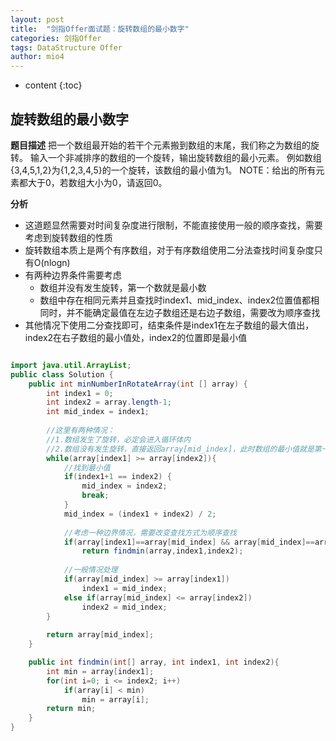 ```yaml
---
layout: post
title:  "剑指Offer面试题：旋转数组的最小数字"
categories: 剑指Offer  
tags: DataStructure Offer 
author: mio4
---
```


* content
{:toc}








## 旋转数组的最小数字

**题目描述**
把一个数组最开始的若干个元素搬到数组的末尾，我们称之为数组的旋转。 输入一个非减排序的数组的一个旋转，输出旋转数组的最小元素。 例如数组{3,4,5,1,2}为{1,2,3,4,5}的一个旋转，该数组的最小值为1。 NOTE：给出的所有元素都大于0，若数组大小为0，请返回0。

**分析**

 - 这道题显然需要对时间复杂度进行限制，不能直接使用一般的顺序查找，需要考虑到旋转数组的性质
 - 旋转数组本质上是两个有序数组，对于有序数组使用二分法查找时间复杂度只有O(nlogn)
 - 有两种边界条件需要考虑
   - 数组并没有发生旋转，第一个数就是最小数
   - 数组中存在相同元素并且查找时index1、mid_index、index2位置值都相同时，并不能确定最值在左边子数组还是右边子数组，需要改为顺序查找
 - 其他情况下使用二分查找即可，结束条件是index1在左子数组的最大值出，index2在右子数组的最小值处，index2的位置即是最小值  

```java 

import java.util.ArrayList;
public class Solution {
	public int minNumberInRotateArray(int [] array) {
		int index1 = 0;
		int index2 = array.length-1;
		int mid_index = index1;
		
		//这里有两种情况：
		//1.数组发生了旋转，必定会进入循环体内
		//2.数组没有发生旋转，直接返回array[mid_index]，此时数组的最小值就是第一个值
		while(array[index1] >= array[index2]){
			//找到最小值
			if(index1+1 == index2) {
				mid_index = index2;
				break;
			}
			mid_index = (index1 + index2) / 2;
			
			//考虑一种边界情况，需要改变查找方式为顺序查找
			if(array[index1]==array[mid_index] && array[mid_index]==array[index2])
				return findmin(array,index1,index2);
			
			//一般情况处理
			if(array[mid_index] >= array[index1])
				index1 = mid_index;
			else if(array[mid_index] <= array[index2])
				index2 = mid_index;
		}
		
		return array[mid_index];
	}

	public int findmin(int[] array, int index1, int index2){
		int min = array[index1];
		for(int i=0; i <= index2; i++)
			if(array[i] < min)
				min = array[i];
		return min;
	}
}

```
